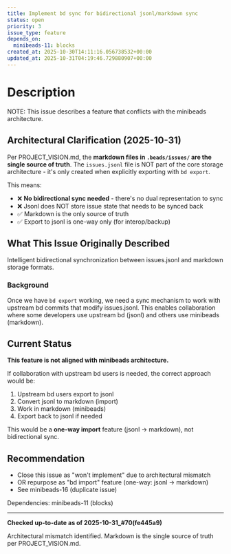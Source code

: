 ```yaml
---
title: Implement bd sync for bidirectional jsonl/markdown sync
status: open
priority: 3
issue_type: feature
depends_on:
  minibeads-11: blocks
created_at: 2025-10-30T14:11:16.056738532+00:00
updated_at: 2025-10-31T04:19:46.729880907+00:00
---
```


# Description

NOTE: This issue describes a feature that conflicts with the minibeads architecture.

## Architectural Clarification (2025-10-31)

Per PROJECT_VISION.md, the **markdown files in `.beads/issues/` are the single source of truth**. The `issues.jsonl` file is NOT part of the core storage architecture - it's only created when explicitly exporting with `bd export`.

This means:
- ❌ **No bidirectional sync needed** - there's no dual representation to sync
- ❌ Jsonl does NOT store issue state that needs to be synced back
- ✅ Markdown is the only source of truth
- ✅ Export to jsonl is one-way only (for interop/backup)

## What This Issue Originally Described

Intelligent bidirectional synchronization between issues.jsonl and markdown storage formats.

### Background
Once we have `bd export` working, we need a sync mechanism to work with upstream bd commits that modify issues.jsonl. This enables collaboration where some developers use upstream bd (jsonl) and others use minibeads (markdown).

## Current Status

**This feature is not aligned with minibeads architecture.**

If collaboration with upstream bd users is needed, the correct approach would be:
1. Upstream bd users export to jsonl
2. Convert jsonl to markdown (import)
3. Work in markdown (minibeads)
4. Export back to jsonl if needed

This would be a **one-way import** feature (jsonl → markdown), not bidirectional sync.

## Recommendation

- Close this issue as "won't implement" due to architectural mismatch
- OR repurpose as "bd import" feature (one-way: jsonl → markdown)
- See minibeads-16 (duplicate issue)

Dependencies:
  minibeads-11 (blocks)

---

**Checked up-to-date as of 2025-10-31_#70(fe445a9)**

Architectural mismatch identified. Markdown is the single source of truth per PROJECT_VISION.md.

